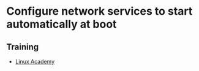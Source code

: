 # Configure network services to start automatically at boot

## Training
* [Linux Academy](https://linuxacademy.com/cp/courses/lesson/course/5414/lesson/2/module/428)
